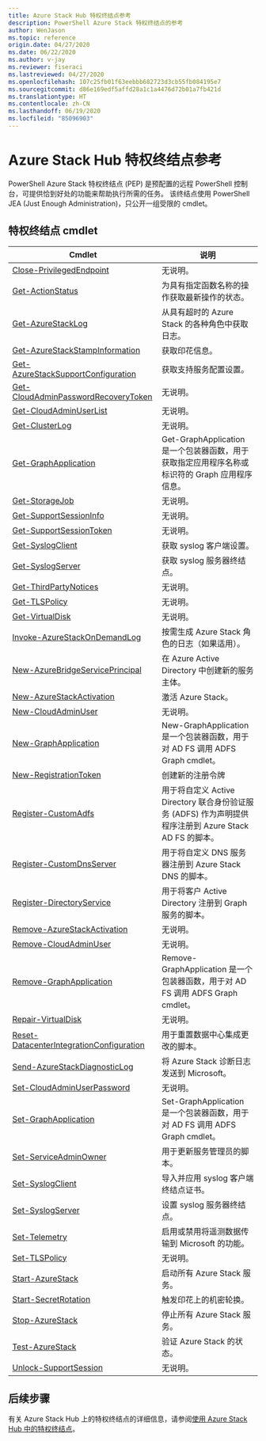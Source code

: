 ```yaml
---
title: Azure Stack Hub 特权终结点参考
description: PowerShell Azure Stack 特权终结点的参考
author: WenJason
ms.topic: reference
origin.date: 04/27/2020
ms.date: 06/22/2020
ms.author: v-jay
ms.reviewer: fiseraci
ms.lastreviewed: 04/27/2020
ms.openlocfilehash: 107c25fb01f63eebbb682723d3cb55fb084195e7
ms.sourcegitcommit: d86e169edf5affd28a1c1a4476d72b01a7fb421d
ms.translationtype: HT
ms.contentlocale: zh-CN
ms.lasthandoff: 06/19/2020
ms.locfileid: "85096903"
---
```

# <a name="azure-stack-hub-privileged-endpoint-reference"></a>Azure Stack Hub 特权终结点参考

PowerShell Azure Stack 特权终结点 (PEP) 是预配置的远程 PowerShell 控制台，可提供恰到好处的功能来帮助执行所需的任务。 该终结点使用 PowerShell JEA (Just Enough Administration)，只公开一组受限的 cmdlet。

## <a name="privilege-endpoint-cmdlets"></a>特权终结点 cmdlet

| Cmdlet | 说明 |
| --- | --- |
| [Close-PrivilegedEndpoint](Close-PrivilegedEndpoint.md) | 无说明。 |
| [Get-ActionStatus](Get-ActionStatus.md) | 为具有指定函数名称的操作获取最新操作的状态。 |
| [Get-AzureStackLog](Get-AzureStackLog.md) | 从具有超时的 Azure Stack 的各种角色中获取日志。 |
| [Get-AzureStackStampInformation](Get-AzureStackStampInformation.md) | 获取印花信息。 |
| [Get-AzureStackSupportConfiguration](Get-AzureStackSupportConfiguration.md) | 获取支持服务配置设置。 |
| [Get-CloudAdminPasswordRecoveryToken](Get-CloudAdminPasswordRecoveryToken.md) | 无说明。 |
| [Get-CloudAdminUserList](Get-CloudAdminUserList.md) | 无说明。 |
| [Get-ClusterLog](Get-ClusterLog.md) | 无说明。 |
| [Get-GraphApplication](Get-GraphApplication.md) | Get-GraphApplication 是一个包装器函数，用于获取指定应用程序名称或标识符的 Graph 应用程序信息。 |
| [Get-StorageJob](Get-StorageJob.md) | 无说明。 |
| [Get-SupportSessionInfo](Get-SupportSessionInfo.md) | 无说明。 |
| [Get-SupportSessionToken](Get-SupportSessionToken.md) | 无说明。 |
| [Get-SyslogClient](Get-SyslogClient.md) | 获取 syslog 客户端设置。 |
| [Get-SyslogServer](Get-SyslogServer.md) | 获取 syslog 服务器终结点。 |
| [Get-ThirdPartyNotices](Get-ThirdPartyNotices.md) | 无说明。 |
| [Get-TLSPolicy](Get-TLSPolicy.md) | 无说明。 |
| [Get-VirtualDisk](Get-VirtualDisk.md) | 无说明。 |
| [Invoke-AzureStackOnDemandLog](Invoke-AzureStackOnDemandLog.md) | 按需生成 Azure Stack 角色的日志（如果适用）。 |
| [New-AzureBridgeServicePrincipal](New-AzureBridgeServicePrincipal.md) | 在 Azure Active Directory 中创建新的服务主体。 |
| [New-AzureStackActivation](New-AzureStackActivation.md) | 激活 Azure Stack。 |
| [New-CloudAdminUser](New-CloudAdminUser.md) | 无说明。 |
| [New-GraphApplication](New-GraphApplication.md) | New-GraphApplication 是一个包装器函数，用于对 AD FS 调用 ADFS Graph cmdlet。 |
| [New-RegistrationToken](New-RegistrationToken.md) | 创建新的注册令牌 |
| [Register-CustomAdfs](Register-CustomAdfs.md) | 用于将自定义 Active Directory 联合身份验证服务 (ADFS) 作为声明提供程序注册到 Azure Stack AD FS 的脚本。 |
| [Register-CustomDnsServer](Register-CustomDnsServer.md) | 用于将自定义 DNS 服务器注册到 Azure Stack DNS 的脚本。 |
| [Register-DirectoryService](Register-DirectoryService.md) | 用于将客户 Active Directory 注册到 Graph 服务的脚本。 |
| [Remove-AzureStackActivation](Remove-AzureStackActivation.md) | 无说明。 |
| [Remove-CloudAdminUser](Remove-CloudAdminUser.md) | 无说明。 |
| [Remove-GraphApplication](Remove-GraphApplication.md) | Remove-GraphApplication 是一个包装器函数，用于对 AD FS 调用 ADFS Graph cmdlet。 |
| [Repair-VirtualDisk](Repair-VirtualDisk.md) | 无说明。 |
| [Reset-DatacenterIntegrationConfiguration](Reset-DatacenterIntegrationConfiguration.md) | 用于重置数据中心集成更改的脚本。 |
| [Send-AzureStackDiagnosticLog](Send-AzureStackDiagnosticLog.md) | 将 Azure Stack 诊断日志发送到 Microsoft。 |
| [Set-CloudAdminUserPassword](Set-CloudAdminUserPassword.md) | 无说明。 |
| [Set-GraphApplication](Set-GraphApplication.md) | Set-GraphApplication 是一个包装器函数，用于对 AD FS 调用 ADFS Graph cmdlet。 |
| [Set-ServiceAdminOwner](Set-ServiceAdminOwner.md) | 用于更新服务管理员的脚本。 |
| [Set-SyslogClient](Set-SyslogClient.md) | 导入并应用 syslog 客户端终结点证书。 |
| [Set-SyslogServer](Set-SyslogServer.md) | 设置 syslog 服务器终结点。 |
| [Set-Telemetry](Set-Telemetry.md) | 启用或禁用将遥测数据传输到 Microsoft 的功能。 |
| [Set-TLSPolicy](Set-TLSPolicy.md) | 无说明。 |
| [Start-AzureStack](Start-AzureStack.md) | 启动所有 Azure Stack 服务。 |
| [Start-SecretRotation](Start-SecretRotation.md) | 触发印花上的机密轮换。 |
| [Stop-AzureStack](Stop-AzureStack.md) | 停止所有 Azure Stack 服务。 |
| [Test-AzureStack](Test-AzureStack.md) | 验证 Azure Stack 的状态。 |
| [Unlock-SupportSession](Unlock-SupportSession.md) | 无说明。 |

## <a name="next-steps"></a>后续步骤

有关 Azure Stack Hub 上的特权终结点的详细信息，请参阅[使用 Azure Stack Hub 中的特权终结点](/azure-stack/operator/azure-stack-privileged-endpoint)。
